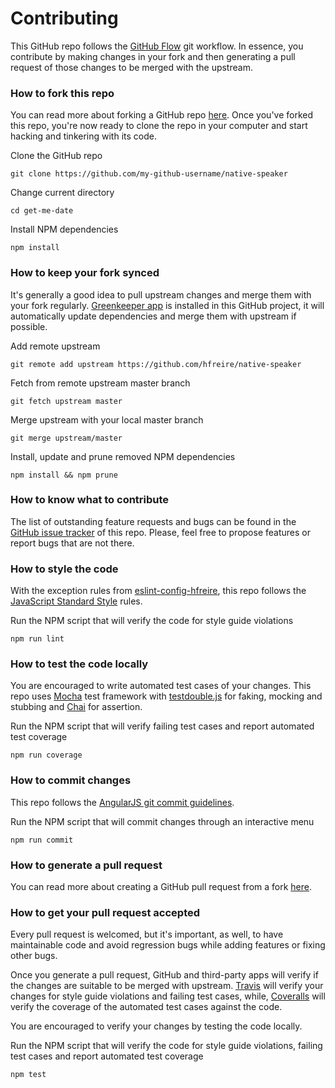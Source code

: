 # Contributing
This GitHub repo follows the [GitHub Flow](https://guides.github.com/introduction/flow/) git workflow. In essence, you contribute by making changes in your fork and then generating a pull request of those changes to be merged with the upstream. 

### How to fork this repo
You can read more about forking a GitHub repo [here](https://help.github.com/articles/fork-a-repo). Once you've forked this repo, you're now ready to clone the repo in your computer and start hacking and tinkering with its code.

Clone the GitHub repo
```
git clone https://github.com/my-github-username/native-speaker
```

Change current directory
```
cd get-me-date
```

Install NPM dependencies
```
npm install
```

### How to keep your fork synced
It's generally a good idea to pull upstream changes and merge them with your fork regularly. [Greenkeeper app](https://github.com/marketplace/greenkeeper) is installed in this GitHub project, it will automatically update dependencies and merge them with upstream if possible.

Add remote upstream
```
git remote add upstream https://github.com/hfreire/native-speaker
```

Fetch from remote upstream master branch
```
git fetch upstream master
```

Merge upstream with your local master branch
```
git merge upstream/master
```

Install, update and prune removed NPM dependencies
```
npm install && npm prune
```

### How to know what to contribute
The list of outstanding feature requests and bugs can be found in the [GitHub issue tracker](https://github.com/hfreire/native-speaker/issues) of this repo. Please, feel free to propose features or report bugs that are not there.

### How to style the code
With the exception rules from [eslint-config-hfreire](https://github.com/hfreire/eslint-config-hfreire), this repo follows the [JavaScript Standard Style](https://standardjs.com/) rules.

Run the NPM script that will verify the code for style guide violations
```
npm run lint
```

### How to test the code locally
You are encouraged to write automated test cases of your changes. This repo uses [Mocha](https://mochajs.org/) test framework with [testdouble.js](https://github.com/testdouble/testdouble.js) for faking, mocking and stubbing and [Chai](http://chaijs.com) for assertion.

Run the NPM script that will verify failing test cases and report automated test coverage
```
npm run coverage
```

### How to commit changes
This repo follows the [AngularJS git commit guidelines](https://github.com/angular/angular.js/blob/master/DEVELOPERS.md#commits).

Run the NPM script that will commit changes through an interactive menu
```
npm run commit
```

### How to generate a pull request
You can read more about creating a GitHub pull request from a fork [here](https://help.github.com/articles/creating-a-pull-request-from-a-fork).

### How to get your pull request accepted
Every pull request is welcomed, but it's important, as well, to have maintainable code and avoid regression bugs while adding features or fixing other bugs. 

Once you generate a pull request, GitHub and third-party apps will verify if the changes are suitable to be merged with upstream. [Travis](https://travis-ci.org/hfreire/native-speaker) will verify your changes for style guide violations and failing test cases, while, [Coveralls](https://coveralls.io/github/hfreire/native-speaker) will verify the coverage of the automated test cases against the code.

You are encouraged to verify your changes by testing the code locally.

Run the NPM script that will verify the code for style guide violations, failing test cases and report automated test coverage
```
npm test
```
